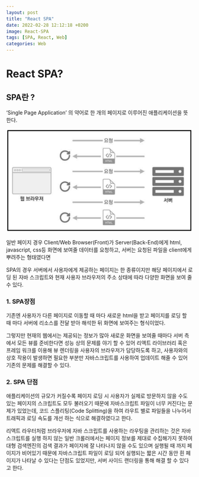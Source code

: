 ```yaml
---
layout: post
title: "React SPA"
date: 2022-02-28 12:12:18 +0200
image: React-SPA
tags: [SPA, React, Web]
categories: Web
---
```


# React SPA?

## SPA란 ?

‘Single Page Application’ 의 약어로 한 개의 페이지로 이루어진 애플리케이션을 뜻한다.

![Untitled](/images/React-SPA.png)

일반 페이지 경우 Client/Web Browser(Front)가 Server(Back-End)에게 html, javascript, css등 화면에 보여줄 데이터를 요청하고, 서버는 요청된 파일을 client에게 뿌려주는 형태였다면

SPA의 경우 서버에서 사용자에게 제공하는 페이지는 한 종류이지만 해당 페이지에서 로딩 된 자바 스크립트와 현재 사용자 브라우저의 주소 상태에 따라 다양한 화면을 보여 줄 수 있다.

### 1. SPA장점

기존엔 사용자가 다른 페이지로 이동할 때 마다 새로운 html을 받고 페이지를 로딩 할 때 마다 서버에 리소스를 전달 받아 해석한 뒤 화면에 보여주는 형식이었다.

그렇지만 현재의 웹에서는 제공되는 정보가 많아 새로운 화면을 보여줄 때마다 서버 측에서 모든 뷰를 준비한다면 성능 상의 문제를 야기 할 수 있어 리액트 라이브러리 혹은 프레임 워크를 이용해 뷰 렌더링을 사용자의 브라우저가 담당하도록 하고, 사용자와의 상호 작용이 발생하면 필요한 부분만 자바스크립트를 사용하여 업데이트 해줄 수 있어 기존의 문제를 해결할 수 있다.

### 2. SPA 단점

애플리케이션의 규모가 커질수록 페이지 로딩 시 사용자가 실제로 방문하지 않을 수도 있는 페이지의 스크립트도 모두 불러오기 때문에 자바스크립트 파일이 너무 커진다는 문제가 있었는데, 코드 스플리팅(Code Splitting)을 하여 라우트 별로 파일들을 나누어서 트래픽과 로딩 속도를 개선 하는 식으로 해결하였다고 한다.

리액트 라우터처럼 브라우저에 자바 스크립트를 사용하는 라우팅을 관리하는 것은 자바 스크립트를 실행 하지 않는 일반 크롤러에서는 페이지 정보를 제대로 수집해가지 못하여 대형 검색엔진의 검색 결과가 페이지에 잘 나타나지 않을 수도 있으며 실행될 때 까지 페이지가 비어있기 때문에 자바스크립트 파일이 로딩 되어 실행되는 짧은 시간 동안 흰 페이지가 나타날 수 있다는 단점도 있었지만, 서버 사이드 랜더링을 통해 해결 할 수 있다고 한다.

